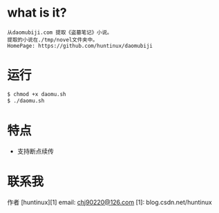 what is it?
==========
```
从daomubiji.com 提取《盗墓笔记》小说。
提取的小说在./tmp/novel文件夹中。
HomePage: https://github.com/huntinux/daomubiji
```

运行
===
```sh
$ chmod +x daomu.sh
$ ./daomu.sh
```

特点
===
* 支持断点续传

联系我
======
作者 [huntinux][1] 
email: chj90220@126.com
[1]: blog.csdn.net/huntinux
